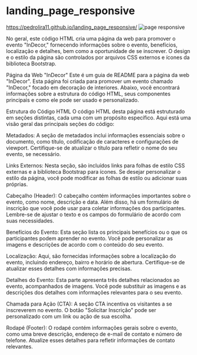# landing_page_responsive

https://pedrolira11.github.io/landing_page_responsive/
![page responsive](https://github.com/PedroLira11/landing_page_responsive/assets/130400842/0fc9a241-4c98-4a57-b162-71ecb9c94671)

No geral, este código HTML cria uma página da web para promover o evento "InDecor," fornecendo informações sobre o evento, benefícios, localização e detalhes, bem como a oportunidade de se inscrever. O design e o estilo da página são controlados por arquivos CSS externos e ícones da biblioteca Bootstrap.

Página da Web "InDecor"
Este é um guia de README para a página da web "InDecor". Esta página foi criada para promover um evento chamado "InDecor," focado em decoração de interiores. Abaixo, você encontrará informações sobre a estrutura do código HTML, seus componentes principais e como ele pode ser usado e personalizado.

Estrutura do Código HTML
O código HTML desta página está estruturado em seções distintas, cada uma com um propósito específico. Aqui está uma visão geral das principais seções do código:

Metadados: A seção de metadados inclui informações essenciais sobre o documento, como título, codificação de caracteres e configurações de viewport. Certifique-se de atualizar o título para refletir o nome do seu evento, se necessário.

Links Externos: Nesta seção, são incluídos links para folhas de estilo CSS externas e a biblioteca Bootstrap para ícones. Se desejar personalizar o estilo da página, você pode modificar as folhas de estilo ou adicionar suas próprias.

Cabeçalho (Header): O cabeçalho contém informações importantes sobre o evento, como nome, descrição e data. Além disso, há um formulário de inscrição que você pode usar para coletar informações dos participantes. Lembre-se de ajustar o texto e os campos do formulário de acordo com suas necessidades.

Benefícios do Evento: Esta seção lista os principais benefícios ou o que os participantes podem aprender no evento. Você pode personalizar as imagens e descrições de acordo com o conteúdo do seu evento.

Localização: Aqui, são fornecidas informações sobre a localização do evento, incluindo endereço, bairro e horário de abertura. Certifique-se de atualizar esses detalhes com informações precisas.

Detalhes do Evento: Esta parte apresenta três detalhes relacionados ao evento, acompanhados de imagens. Você pode substituir as imagens e as descrições dos detalhes com informações relevantes para o seu evento.

Chamada para Ação (CTA): A seção CTA incentiva os visitantes a se inscreverem no evento. O botão "Solicitar Inscrição" pode ser personalizado com um link ou ação de sua escolha.

Rodapé (Footer): O rodapé contém informações gerais sobre o evento, como uma breve descrição, endereço de e-mail de contato e número de telefone. Atualize esses detalhes para refletir informações de contato relevantes.
